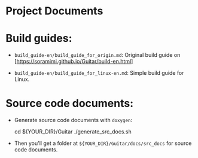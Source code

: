 # Project Documents

# Build guides:

- `build_guide-en/build_guide_for_origin.md`: Original build guide on [https://soramimi.github.io/Guitar/build-en.html]

- `build_guide-en/build_guide_for_linux-en.md`: Simple build guide for Linux.

# Source code documents:

- Generate source code documents with `doxygen`:


	cd ${YOUR_DIR}/Guitar
	./generate_src_docs.sh


- Then you'll get a folder at `${YOUR_DIR}/Guitar/docs/src_docs` for source code documents.
